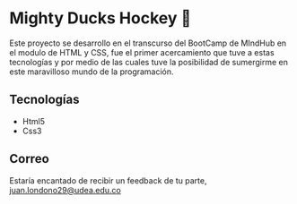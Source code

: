 <h1> Mighty Ducks Hockey 🏒</h1>
<p>Este proyecto se desarrollo en el transcurso del BootCamp de MIndHub en el modulo de HTML y CSS, fue el primer acercamiento que tuve a estas tecnologías y por medio de las cuales tuve la posibilidad de sumergirme en este maravilloso mundo de la programación. 
</p>


<h2>Tecnologías</h2>
<ul>
    <li>Html5</li>
    <li>Css3</li>
 
  
</ul>




 
 <h2>Correo</h2>
 <p>Estaría encantado de recibir un feedback de tu parte,  <a href="mailto:juan.londono29@udea.edu.co">juan.londono29@udea.edu.co</a></p>


